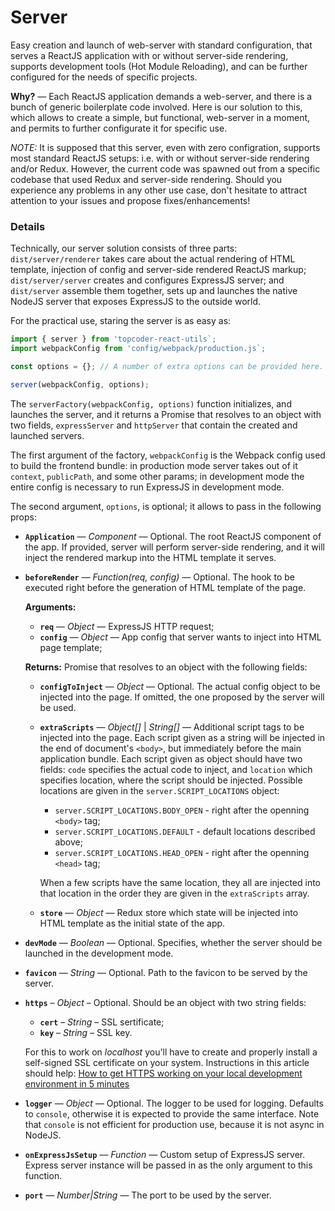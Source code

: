 # Server
Easy creation and launch of web-server with standard configuration, that serves
a ReactJS application with or without server-side rendering, supports
development tools (Hot Module Reloading), and can be further configured for
the needs of specific projects.

**Why?** &mdash; Each ReactJS application demands a web-server, and there is
a bunch of generic boilerplate code involved. Here is our solution to this,
which allows to create a simple, but functional, web-server in a moment, and
permits to further configurate it for specific use.

*NOTE:* It is supposed that this server, even with zero configration, supports
most standard ReactJS setups: i.e. with or without server-side rendering and/or
Redux. However, the current code was spawned out from a specific codebase that
used Redux and server-side rendering. Should you experience any problems in any
other use case, don't hesitate to attract attention to your issues and propose
fixes/enhancements!

### Details
Technically, our server solution consists of three parts: `dist/server/renderer`
takes care about the actual rendering of HTML template, injection of config and
server-side rendered ReactJS markup; `dist/server/server` creates and configures
ExpressJS server; and `dist/server` assemble them together, sets up and launches
the native NodeJS server that exposes ExpressJS to the outside world.

For the practical use, staring the server is as easy as:
```js
import { server } from 'topcoder-react-utils`;
import webpackConfig from 'config/webpack/production.js`;

const options = {}; // A number of extra options can be provided here.

server(webpackConfig, options);
```

The `serverFactory(webpackConfig, options)` function initializes, and launches
the server, and it returns a Promise that resolves to an object with two fields,
`expressServer` and `httpServer` that contain the created and launched servers.

The first argument of the factory, `webpackConfig` is the Webpack config used to
build the frontend bundle: in production mode server takes out of it `context`,
`publicPath`, and some other params; in development mode the entire config is
necessary to run ExpressJS in development mode.

The second argument, `options`, is optional; it allows to pass in the following
props:
- **`Application`** &mdash; *Component* &mdash; Optional. The root ReactJS
  component of the app. If provided, server will perform server-side rendering,
  and it will inject the rendered markup into the HTML template it serves.
- **`beforeRender`** &mdash; *Function(req, config)* &mdash; Optional. The hook to be
  executed right before the generation of HTML template of the page.

  **Arguments:**
  - **`req`** &mdash; *Object* &mdash; ExpressJS HTTP request;
  - **`config`** &mdash; *Object* &mdash; App config that server wants to inject
    into HTML page template;
  
  **Returns:** Promise that resolves to an object with the following fields:
  - **`configToInject`** &mdash; *Object* &mdash; Optional. The actual config
    object
    to be injected into the page. If omitted, the one proposed by the server
    will be used.
  - **`extraScripts`** &mdash; *Object[]* | *String[]* &mdash; Additional script
    tags to be injected into the page. Each script given as a string will be
    injected in the end of document's `<body>`, but immediately before the main
    application bundle. Each script given as object should have two fields:
    `code` specifies the actual code to inject, and `location` which specifies
    location, where the script should be injected. Possible locations are
    given in the `server.SCRIPT_LOCATIONS` object:
    - `server.SCRIPT_LOCATIONS.BODY_OPEN` - right after the openning `<body>`
      tag;
    - `server.SCRIPT_LOCATIONS.DEFAULT` - default locations described above;
    - `server.SCRIPT_LOCATIONS.HEAD_OPEN` - right after the openning `<head>`
      tag;

    When a few scripts have the same location, they all are injected into that
    location in the order they are given in the `extraScripts` array.

  - **`store`** &mdash; *Object* &mdash; Redux store which state will be
    injected into HTML template as the initial state of the app.

- **`devMode`** &mdash; *Boolean* &mdash; Optional. Specifies, whether the
  server should be launched in the development mode.
- **`favicon`** &mdash; *String* &mdash; Optional. Path to the favicon to be
  served by the server.
- **`https`** &ndash; *Object* &ndash; Optional. Should be an object with two
  string fields:
  - **`cert`** &ndash; *String* &ndash; SSL sertificate;
  - **`key`** &ndash; *String* &ndash; SSL key.

  For this to work on *localhost* you'll have to create and properly install
  a self-signed SSL certificate on your system. Instructions in this article
  should help: [How to get HTTPS working on your local development environment in 5 minutes](https://medium.freecodecamp.org/how-to-get-https-working-on-your-local-development-environment-in-5-minutes-7af615770eec)

- **`logger`** &mdash; *Object* &mdash; Optional. The logger to be used for
  logging. Defaults to `console`, otherwise it is expected to provide the same
  interface. Note that `console` is not efficient for production use, because
  it is not async in NodeJS.
- **`onExpressJsSetup`** &mdash; *Function* &mdash; Custom setup of ExpressJS
  server. Express server instance will be passed in as the only argument to this
  function.
- **`port`** &mdash; *Number|String* &mdash; The port to be used by the server.
